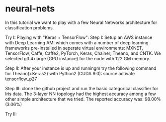 # neural-nets

In this tutorial we want to play with a few Neural Networks architecture for classification problems.

Try I: Playing with "Keras + TensorFlow":
Step I: Setup an AWS instance with Deep Learning AMI which comes with a number of deep learning frameworks pre-installed in seperate virtual environments: MXNET, TensorFlow, Caffe, Caffe2, PyTorch, Keras, Chainer, Theano, and CNTK.  We selected g3.4xlarge (GPU instance) for the node with 122 GM memory.

Step II: After your instance is up and runningm try the following command for Theano(+Keras2) with Python2 (CUDA 9.0):
source activate tensorflow_p27

Step III: clone the github project and run the basic categorical classifier for Iris data.  The 3-layer NN topology had the highest accuracy among a few other simple architecture that we tried.  The reported accuracy was: 98.00% (3.06%)

Try II: 